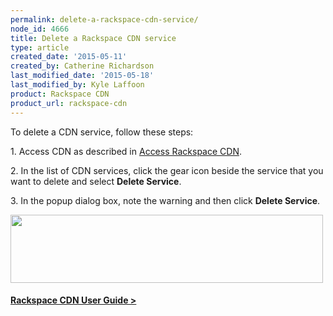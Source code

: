 ```yaml
---
permalink: delete-a-rackspace-cdn-service/
node_id: 4666
title: Delete a Rackspace CDN service
type: article
created_date: '2015-05-11'
created_by: Catherine Richardson
last_modified_date: '2015-05-18'
last_modified_by: Kyle Laffoon
product: Rackspace CDN
product_url: rackspace-cdn
---
```


To delete a CDN service, follow these steps:

1\. Access CDN as described in [Access Rackspace
CDN](/how-to/access-rackspace-cdn).

2\. In the list of CDN services, click the gear icon beside the service
that you want to delete and select **Delete Service**.

3\. In the popup dialog box, note the warning and then click **Delete
Service**.

<img src="{% asset_path rackspace-cdn/delete-a-rackspace-cdn-service/DeleteService.png %}" width="500" height="109" />



#### [Rackspace CDN User Guide  &gt;](/how-to/rackspace-cdn)







